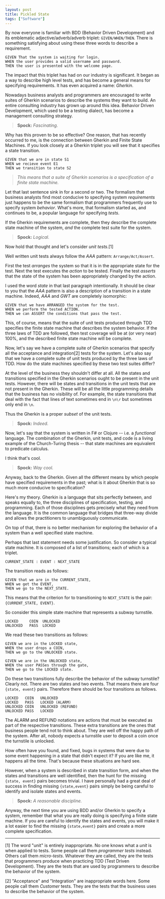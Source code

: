 ```yaml
---
layout: post
title: Pickled State
tags: ["Software"]
---
```


By now everyone is familiar with BDD (Behavior Driven Development) and its emblematic adjective/adverb/adverb triplet: `GIVEN/WHEN/THEN`.  There is something satisfying about using these three words to describe a requirement.  

    GIVEN That the system is waiting for login.
    WHEN the user provides a valid username and password.
    THEN the user is presented with the welcome page.
 
The impact that this triplet has had on our industry is significant.  It began as a way to describe high level tests, and has become a general means for specifying requirements.  It has even acquired a name: _Gherkin_.  

Nowadays business analysts and programmers are encouraged to write suites of Gherkin scenarios to describe the systems they want to build.  An entire consulting industry has grown up around this idea.  Behavior Driven Development, which used to be a testing dialect, has become a management consulting strategy.

> **Spock:** _Fascinating._

Why has this proven to be so effective?  One reason, that has recently occurred to me, is the connection between Gherkin and Finite State Machines.  If you look closely at a Gherkin triplet you will see that it specifies a state transition.

    GIVEN that we are in state S1
    WHEN we recieve event E1
    THEN we transition to state S2

>_This means that a suite of Gherkin scenarios is a specification of a finite state machine._  

Let that last sentence sink in for a second or two.  The formalism that business analysts find most conducive to specifying system _requirements_ just happens to be the same formalism that programmers frequently use to specify system _behavior_.  What's more, that formalism started as, and continues to be, a popular language for specifying _tests_.  

If the Gherkin requirements are complete, then they describe the complete state machine of the system, _and_ the complete test suite for the system.  

> **Spock:** _Logical._ 

Now hold that thought and let's consider _unit tests_.[1]

Well written unit tests always follow the _AAA_ pattern:  `Arrange/Act/Assert`.

First the test _arranges_ the system so that it is in the appropriate state for the test.  Next the test executes the _action_ to be tested.  Finally the test _asserts_ that the state of the system has been appropriately changed by the action. 

I used the word _state_ in that last paragraph intentionally.  It should be clear to you that the _AAA_ pattern is also a description of a transition in a state machine.  Indeed, _AAA_ and _GWT_ are completely isomorphic:

    GIVEN that we have ARRANGED the system for the test.
    WHEN we perform the tested ACTION.
    THEN we can ASSERT the conditions that pass the test.

This, of course, means that the suite of unit tests produced through TDD specifies the finite state machine that describes the system behavior.  If the three laws of TDD are followed, then test coverage will be at (or very near) 100%, and the described finite state machine will be complete.

Now, let's say we have a complete suite of Gherkin scenarios that specify all the acceptance and integration[2] tests for the system.  Let's also say that we have a complete suite of unit tests produced by the three laws of TDD.  How do the state machines specified by these two test suites differ?

At the level of the business they shouldn't differ at all.  All the states and transitions specified in the Gherkin scenarios ought to be present in the unit tests.  However, there will be states and transitions in the unit tests that are not present in the Gherkin.  These will be all the little programming details that the business has no visibility of.  For example, the state transitions that deal with the fact that lines of text sometimes end in `\n\r` but sometimes only end in `\n`.  

Thus the Gherkin is a proper _subset_ of the unit tests.

> **Spock:** _Indeed._ 

Now, let's say that the system is written in F# or Clojure -- i.e. a _functional_ language.  The combination of the Gherkin, unit tests, and code is a living example of the Church-Turing thesis -- that state machines are equivalent to predicate calculus.

I think that's cool. 

> **Spock:** _Way cool._ 

Anyway, back to the Gherkin.  Given all the different means by which people have specified requirements in the past; what is it about Gherkin that is so much more conducive to specification?  

Here's my theory.  Gherkin is a language that sits perfectly between, and speaks equally to, the three disciplines of specification, testing, and programming.  Each of those disciplines gets precisely what they need from the language.  It is the common language that bridges that three-way divide and allows the practitioners to unambiguously communicate.

On top of that, there is no better mechanism for exploring the behavior of a system than a well specified state machine. 

Perhaps that last statement needs some justification.  So consider a typical state machine.  It is composed of a list of transitions; each of which is a triplet.

    CURRENT_STATE : EVENT : NEXT_STATE

The transition reads as follows:  

    GIVEN that we are in the CURRENT_STATE, 
    WHEN we get the EVENT, 
    THEN we go to the NEXT_STATE.  

This means that the criterion for to transitioning to `NEXT_STATE` is the pair: `{CURRENT_STATE, EVENT}`.  

So consider this simple state machine that represents a subway turnstile.  

    LOCKED     COIN  UNLOCKED
    UNLOCKED   PASS  LOCKED

We read these two transitions as follows:

    GIVEN we are in the LOCKED state,
    WHEN the user drops a COIN,
    THEN we go to the UNLOCKED state.
    
    GIVEN we are in the UNLOCKED state,
    WHEN the user PASSes through the gate,
    THEN we go to the LOCKED state.

Do these two transitions fully describe the behavior of the subway turnstile?  Clearly not.  There are two states and two events.  That means there are four `{state, event}` pairs.  Therefore there should be four transitions as follows.

    LOCKED   COIN   UNLOCKED
    LOCKED   PASS   LOCKED (ALARM)
    UNLOCKED COIN   UNLOCKED (REFUND)
    UNLOCKED PASS   LOCKED  

The ALARM and REFUND notations are actions that must be executed as part of the respective transitions.  These extra transitions are the ones that business people tend not to think about.  They are well off the happy path of the system. After all, nobody expects a turnstile user to deposit a coin once the turnstile is unlocked.  

How often have you found, and fixed, bugs in systems that were due to some event happening in a state that didn't expect it?  If you are like me, it happens all the time.  That's because these situations are hard see.

However, when a system is described in state transition form, and when the states and transitions are well identified, then the hunt for the missing `{state, event}` pairs becomes trivial.  I have personally had a great deal of success in finding missing `{state,event}` pairs simply be being careful to identify and isolate states and events.

> **Spock:** _A reasonable discipline._

Anyway, the next time you are using BDD and/or Gherkin to specify a system, remember that what you are really doing is specifying a finite state machine.  If you are careful to identify the states and events, you will make it a lot easier to find the missing `{state,event}` pairs and create a more complete specification.

----
[1] The word "unit" is entirely inappropriate.  No one knows what a _unit_ is when applied to tests.  Some people call them _programmer tests_ instead.  Others call them _micro-tests_.  Whatever they are called, they are the tests that programmers produce when practicing TDD (Test Driven Development).  They are the tests that are used by programmers to describe the behavior of the system.

[2] "Acceptance" and "Integration" are inappropriate words here.  Some people call them _Customer_ tests.  They are the tests that the business uses to describe the behavior of the system.  


